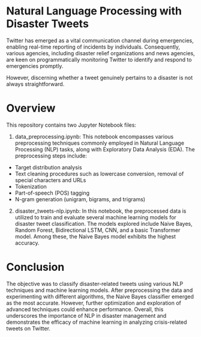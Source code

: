 # Natural Language Processing with Disaster Tweets
Twitter has emerged as a vital communication channel during emergencies, enabling real-time reporting of incidents by individuals. Consequently, various agencies, including disaster relief organizations and news agencies, are keen on programmatically monitoring Twitter to identify and respond to emergencies promptly.

However, discerning whether a tweet genuinely pertains to a disaster is not always straightforward.

# Overview
This repository contains two Jupyter Notebook files:

1. data_preprocessing.ipynb: This notebook encompasses various preprocessing techniques commonly employed in Natural Language Processing (NLP) tasks, along with Exploratory Data Analysis (EDA). The preprocessing steps include:
- Target distribution analysis
- Text cleaning procedures such as lowercase conversion, removal of special characters and URLs
- Tokenization
- Part-of-speech (POS) tagging
- N-gram generation (unigram, bigrams, and trigrams)
2. disaster_tweets-nlp.ipynb: In this notebook, the preprocessed data is utilized to train and evaluate several machine learning models for disaster tweet classification. The models explored include Naive Bayes, Random Forest, Bidirectional LSTM, CNN, and a basic Transformer model. Among these, the Naive Bayes model exhibits the highest accuracy.

# Conclusion
The objective was to classify disaster-related tweets using various NLP techniques and machine learning models. After preprocessing the data and experimenting with different algorithms, the Naive Bayes classifier emerged as the most accurate. However, further optimization and exploration of advanced techniques could enhance performance. Overall, this underscores the importance of NLP in disaster management and demonstrates the efficacy of machine learning in analyzing crisis-related tweets on Twitter.
